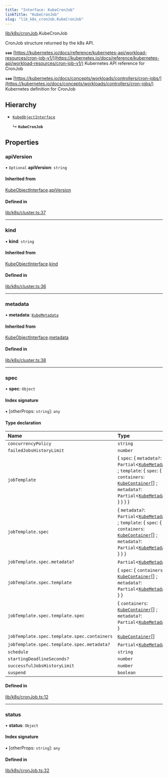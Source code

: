 ```yaml
---
title: "Interface: KubeCronJob"
linkTitle: "KubeCronJob"
slug: "lib_k8s_cronJob.KubeCronJob"
---
```


[lib/k8s/cronJob](../modules/lib_k8s_cronJob.md).KubeCronJob

CronJob structure returned by the k8s API.

**`see`** [https://kubernetes.io/docs/reference/kubernetes-api/workload-resources/cron-job-v1/](https://kubernetes.io/docs/reference/kubernetes-api/workload-resources/cron-job-v1/) Kubernetes API reference for CronJob

**`see`** [https://kubernetes.io/docs/concepts/workloads/controllers/cron-jobs/](https://kubernetes.io/docs/concepts/workloads/controllers/cron-jobs/) Kubernetes definition for CronJob

## Hierarchy

- [`KubeObjectInterface`](lib_k8s_cluster.KubeObjectInterface.md)

  ↳ **`KubeCronJob`**

## Properties

### apiVersion

• `Optional` **apiVersion**: `string`

#### Inherited from

[KubeObjectInterface](lib_k8s_cluster.KubeObjectInterface.md).[apiVersion](lib_k8s_cluster.KubeObjectInterface.md#apiversion)

#### Defined in

[lib/k8s/cluster.ts:37](https://github.com/headlamp-k8s/headlamp/blob/840d05a1/frontend/src/lib/k8s/cluster.ts#L37)

___

### kind

• **kind**: `string`

#### Inherited from

[KubeObjectInterface](lib_k8s_cluster.KubeObjectInterface.md).[kind](lib_k8s_cluster.KubeObjectInterface.md#kind)

#### Defined in

[lib/k8s/cluster.ts:36](https://github.com/headlamp-k8s/headlamp/blob/840d05a1/frontend/src/lib/k8s/cluster.ts#L36)

___

### metadata

• **metadata**: [`KubeMetadata`](lib_k8s_cluster.KubeMetadata.md)

#### Inherited from

[KubeObjectInterface](lib_k8s_cluster.KubeObjectInterface.md).[metadata](lib_k8s_cluster.KubeObjectInterface.md#metadata)

#### Defined in

[lib/k8s/cluster.ts:38](https://github.com/headlamp-k8s/headlamp/blob/840d05a1/frontend/src/lib/k8s/cluster.ts#L38)

___

### spec

• **spec**: `Object`

#### Index signature

▪ [otherProps: `string`]: `any`

#### Type declaration

| Name | Type |
| :------ | :------ |
| `concurrencyPolicy` | `string` |
| `failedJobsHistoryLimit` | `number` |
| `jobTemplate` | { `spec`: { `metadata?`: `Partial`<[`KubeMetadata`](lib_k8s_cluster.KubeMetadata.md)\> ; `template`: { `spec`: { `containers`: [`KubeContainer`](lib_k8s_cluster.KubeContainer.md)[] ; `metadata?`: `Partial`<[`KubeMetadata`](lib_k8s_cluster.KubeMetadata.md)\>  }  }  }  } |
| `jobTemplate.spec` | { `metadata?`: `Partial`<[`KubeMetadata`](lib_k8s_cluster.KubeMetadata.md)\> ; `template`: { `spec`: { `containers`: [`KubeContainer`](lib_k8s_cluster.KubeContainer.md)[] ; `metadata?`: `Partial`<[`KubeMetadata`](lib_k8s_cluster.KubeMetadata.md)\>  }  }  } |
| `jobTemplate.spec.metadata?` | `Partial`<[`KubeMetadata`](lib_k8s_cluster.KubeMetadata.md)\> |
| `jobTemplate.spec.template` | { `spec`: { `containers`: [`KubeContainer`](lib_k8s_cluster.KubeContainer.md)[] ; `metadata?`: `Partial`<[`KubeMetadata`](lib_k8s_cluster.KubeMetadata.md)\>  }  } |
| `jobTemplate.spec.template.spec` | { `containers`: [`KubeContainer`](lib_k8s_cluster.KubeContainer.md)[] ; `metadata?`: `Partial`<[`KubeMetadata`](lib_k8s_cluster.KubeMetadata.md)\>  } |
| `jobTemplate.spec.template.spec.containers` | [`KubeContainer`](lib_k8s_cluster.KubeContainer.md)[] |
| `jobTemplate.spec.template.spec.metadata?` | `Partial`<[`KubeMetadata`](lib_k8s_cluster.KubeMetadata.md)\> |
| `schedule` | `string` |
| `startingDeadlineSeconds?` | `number` |
| `successfulJobsHistoryLimit` | `number` |
| `suspend` | `boolean` |

#### Defined in

[lib/k8s/cronJob.ts:12](https://github.com/headlamp-k8s/headlamp/blob/840d05a1/frontend/src/lib/k8s/cronJob.ts#L12)

___

### status

• **status**: `Object`

#### Index signature

▪ [otherProps: `string`]: `any`

#### Defined in

[lib/k8s/cronJob.ts:32](https://github.com/headlamp-k8s/headlamp/blob/840d05a1/frontend/src/lib/k8s/cronJob.ts#L32)
